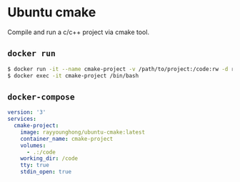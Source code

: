 # Ubuntu cmake

Compile and run a c/c++ project via cmake tool.

## `docker run`

```bash
$ docker run -it --name cmake-project -v /path/to/project:/code:rw -d rayyounghong/ubuntu-cmake:latest
$ docker exec -it cmake-project /bin/bash
```

## `docker-compose`

```yml
version: '3'
services:
  cmake-project:
    image: rayyounghong/ubuntu-cmake:latest
    container_name: cmake-project
    volumes:
      - .:/code
    working_dir: /code
    tty: true
    stdin_open: true
```
